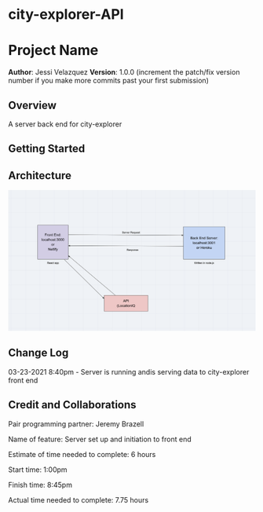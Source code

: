 # city-explorer-API

# Project Name

**Author**: Jessi Velazquez
**Version**: 1.0.0 (increment the patch/fix version number if you make more commits past your first submission)

## Overview
<!-- Provide a high level overview of what this application is and why you are building it, beyond the fact that it's an assignment for this class. (i.e. What's your problem domain?) -->
A server back end for city-explorer

## Getting Started
<!-- What are the steps that a user must take in order to build this app on their own machine and get it running? -->

## Architecture
<!-- Provide a detailed description of the application design. What technologies (languages, libraries, etc) you're using, and any other relevant design information. -->
![Data Flow Chart](arch.png)

## Change Log
<!-- Use this area to document the iterative changes made to your application as each feature is successfully implemented. Use time stamps. Here's an examples:

01-01-2001 4:59pm - Application now has a fully-functional express server, with a GET route for the location resource. -->
03-23-2021 8:40pm - Server is running andis serving data to city-explorer front end

## Credit and Collaborations
<!-- Give credit (and a link) to other people or resources that helped you build this application. -->

Pair programming partner: Jeremy Brazell

Name of feature: Server set up and initiation to front end

Estimate of time needed to complete: 6 hours

Start time: 1:00pm

Finish time: 8:45pm

Actual time needed to complete: 7.75 hours